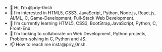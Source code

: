
- 👋 Hi, I’m @priy-0nsh
- 👀 I’m interested in HTML5, CSS3, JavaScript, Python, Node.js, React.js, AI/ML, C, Game-Development, Full-Stack Web Development.
- 🌱 I’m currently learning HTML5, CSS3, BootStrap,JavaScript, Python, C, Front-End.
- 💞️ I’m looking to collaborate on Web Development, Python projects, Problem-solving in C, Python and JS.
- 📫 How to reach me insta@priy_0nsh.
<!---
priy-0nsh/priy-0nsh is a ✨ special ✨ repository because its `README.md` (this file) appears on your GitHub profile.
You can click the Preview link to take a look at your changes.
--->
